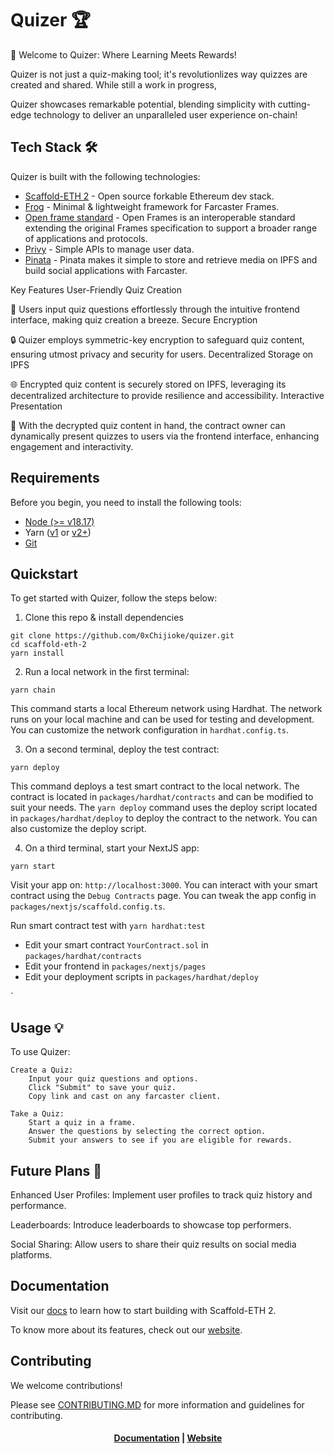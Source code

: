 # Quizer 🏆

🚀 Welcome to Quizer: Where Learning Meets Rewards!

Quizer is not just a quiz-making tool; it's revolutionlizes way quizzes are created and shared. While still a work in progress, 

Quizer showcases remarkable potential, blending simplicity with cutting-edge technology to deliver an unparalleled user experience on-chain!



## Tech Stack 🛠️

Quizer is built with the following technologies:

- [Scaffold-ETH 2](https://github.com/scaffold-eth/scaffold-eth-2) - Open source forkable Ethereum dev stack.
- [Frog](https://frog.fm/) - Minimal & lightweight framework for Farcaster Frames.
- [Open frame standard](https://github.com/open-frames/standard) - Open Frames is an interoperable standard extending the original Frames specification to support a broader range of applications and protocols.
- [Privy](https://github.com/Uniswap/v3-sdk) - Simple APIs to manage user data.
- [Pinata](https://github.com/balancer/balancer-sdk) - Pinata makes it simple to store and retrieve media on IPFS and build social applications with Farcaster.

Key Features
User-Friendly Quiz Creation

📝 Users input quiz questions effortlessly through the intuitive frontend interface, making quiz creation a breeze.
Secure Encryption


🔒 Quizer employs symmetric-key encryption to safeguard quiz content, ensuring utmost privacy and security for users.
Decentralized Storage on IPFS


🌐 Encrypted quiz content is securely stored on IPFS, leveraging its decentralized architecture to provide resilience and accessibility.
Interactive Presentation


🎉 With the decrypted quiz content in hand, the contract owner can dynamically present quizzes to users via the frontend interface, enhancing engagement and interactivity.




## Requirements

Before you begin, you need to install the following tools:

- [Node (>= v18.17)](https://nodejs.org/en/download/)
- Yarn ([v1](https://classic.yarnpkg.com/en/docs/install/) or [v2+](https://yarnpkg.com/getting-started/install))
- [Git](https://git-scm.com/downloads)

## Quickstart

To get started with Quizer, follow the steps below:

1. Clone this repo & install dependencies

```
git clone https://github.com/0xChijioke/quizer.git
cd scaffold-eth-2
yarn install
```

2. Run a local network in the first terminal:

```
yarn chain
```

This command starts a local Ethereum network using Hardhat. The network runs on your local machine and can be used for testing and development. You can customize the network configuration in `hardhat.config.ts`.

3. On a second terminal, deploy the test contract:

```
yarn deploy
```

This command deploys a test smart contract to the local network. The contract is located in `packages/hardhat/contracts` and can be modified to suit your needs. The `yarn deploy` command uses the deploy script located in `packages/hardhat/deploy` to deploy the contract to the network. You can also customize the deploy script.

4. On a third terminal, start your NextJS app:

```
yarn start
```

Visit your app on: `http://localhost:3000`. You can interact with your smart contract using the `Debug Contracts` page. You can tweak the app config in `packages/nextjs/scaffold.config.ts`.

Run smart contract test with `yarn hardhat:test`

- Edit your smart contract `YourContract.sol` in `packages/hardhat/contracts`
- Edit your frontend in `packages/nextjs/pages`
- Edit your deployment scripts in `packages/hardhat/deploy`


`

## Usage 💡 

  To use Quizer:

    Create a Quiz:
        Input your quiz questions and options.
        Click "Submit" to save your quiz.
        Copy link and cast on any farcaster client.

    Take a Quiz:
        Start a quiz in a frame.
        Answer the questions by selecting the correct option.
        Submit your answers to see if you are eligible for rewards.



## Future Plans 🔭


Enhanced User Profiles: Implement user profiles to track quiz history and performance.

Leaderboards: Introduce leaderboards to showcase top performers.

Social Sharing: Allow users to share their quiz results on social media platforms.


## Documentation

Visit our [docs](https://docs.scaffoldeth.io) to learn how to start building with Scaffold-ETH 2.

To know more about its features, check out our [website](https://scaffoldeth.io).

## Contributing

We welcome contributions!

Please see [CONTRIBUTING.MD](https://github.com/scaffold-eth/scaffold-eth-2/blob/main/CONTRIBUTING.md) for more information and guidelines for contributing.


<h4 align="center">
  <a href="https://docs.scaffoldeth.io">Documentation</a> |
  <a href="https://scaffoldeth.io">Website</a>
</h4>